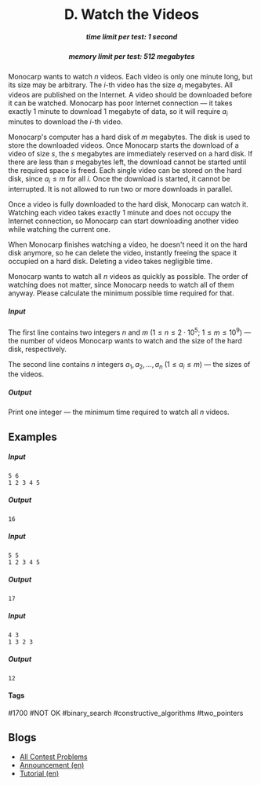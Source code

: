 <h1 style='text-align: center;'> D. Watch the Videos</h1>

<h5 style='text-align: center;'>time limit per test: 1 second</h5>
<h5 style='text-align: center;'>memory limit per test: 512 megabytes</h5>

Monocarp wants to watch $n$ videos. Each video is only one minute long, but its size may be arbitrary. The $i$-th video has the size $a_i$ megabytes. All videos are published on the Internet. A video should be downloaded before it can be watched. Monocarp has poor Internet connection — it takes exactly $1$ minute to download $1$ megabyte of data, so it will require $a_i$ minutes to download the $i$-th video.

Monocarp's computer has a hard disk of $m$ megabytes. The disk is used to store the downloaded videos. Once Monocarp starts the download of a video of size $s$, the $s$ megabytes are immediately reserved on a hard disk. If there are less than $s$ megabytes left, the download cannot be started until the required space is freed. Each single video can be stored on the hard disk, since $a_i \le m$ for all $i$. Once the download is started, it cannot be interrupted. It is not allowed to run two or more downloads in parallel.

Once a video is fully downloaded to the hard disk, Monocarp can watch it. Watching each video takes exactly $1$ minute and does not occupy the Internet connection, so Monocarp can start downloading another video while watching the current one.

When Monocarp finishes watching a video, he doesn't need it on the hard disk anymore, so he can delete the video, instantly freeing the space it occupied on a hard disk. Deleting a video takes negligible time.

Monocarp wants to watch all $n$ videos as quickly as possible. The order of watching does not matter, since Monocarp needs to watch all of them anyway. Please calculate the minimum possible time required for that.

##### Input

The first line contains two integers $n$ and $m$ ($1 \le n \le 2 \cdot 10^5$; $1 \le m \le 10^9$) — the number of videos Monocarp wants to watch and the size of the hard disk, respectively. 

The second line contains $n$ integers $a_1, a_2, \dots, a_n$ ($1 \le a_i \le m$) — the sizes of the videos.

##### Output

Print one integer — the minimum time required to watch all $n$ videos.

## Examples

##### Input


```text
5 6
1 2 3 4 5
```
##### Output


```text
16
```
##### Input


```text
5 5
1 2 3 4 5
```
##### Output


```text
17
```
##### Input


```text
4 3
1 3 2 3
```
##### Output


```text
12
```


#### Tags 

#1700 #NOT OK #binary_search #constructive_algorithms #two_pointers 

## Blogs
- [All Contest Problems](../2022-2023_ICPC,_NERC,_Southern_and_Volga_Russian_Regional_Contest_(Online_Mirror,_ICPC_Rules,_Preferably_Teams).md)
- [Announcement (en)](../blogs/Announcement_(en).md)
- [Tutorial (en)](../blogs/Tutorial_(en).md)
